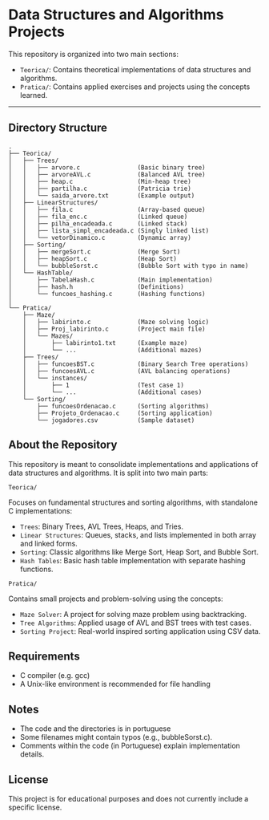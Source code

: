 # Data Structures and Algorithms Projects

This repository is organized into two main sections:

- `Teorica/`: Contains theoretical implementations of data structures and algorithms.
- `Pratica/`: Contains applied exercises and projects using the concepts learned.

---

## Directory Structure
```
.
├── Teorica/
│   ├── Trees/
│   │   ├── arvore.c                (Basic binary tree)
│   │   ├── arvoreAVL.c             (Balanced AVL tree)
│   │   ├── heap.c                  (Min-heap tree)
│   │   ├── partilha.c              (Patricia trie)
│   │   └── saida_arvore.txt        (Example output)
│   ├── LinearStructures/
│   │   ├── fila.c                  (Array-based queue)
│   │   ├── fila_enc.c              (Linked queue)
│   │   ├── pilha_encadeada.c       (Linked stack)
│   │   ├── lista_simpl_encadeada.c (Singly linked list)
│   │   └── vetorDinamico.c         (Dynamic array)
│   ├── Sorting/
│   │   ├── mergeSort.c             (Merge Sort)
│   │   ├── heapSort.c              (Heap Sort)
│   │   └── bubbleSorst.c           (Bubble Sort with typo in name)
│   └── HashTable/
│       ├── TabelaHash.c            (Main implementation)
│       ├── hash.h                  (Definitions)
│       └── funcoes_hashing.c       (Hashing functions)
│
└── Pratica/
    ├── Maze/
    │   ├── labirinto.c             (Maze solving logic)
    │   ├── Proj_labirinto.c        (Project main file)
    │   └── Mazes/
    │       ├── labirinto1.txt      (Example maze)
    │       └── ...                 (Additional mazes)
    ├── Trees/
    │   ├── funcoesBST.c            (Binary Search Tree operations)
    │   ├── funcoesAVL.c            (AVL balancing operations)
    │   └── instances/
    │       ├── 1                   (Test case 1)
    │       └── ...                 (Additional cases)
    └── Sorting/
        ├── funcoesOrdenacao.c      (Sorting algorithms)
        ├── Projeto_Ordenacao.c     (Sorting application)
        └── jogadores.csv           (Sample dataset)
```

## About the Repository

This repository is meant to consolidate implementations and applications of data structures and algorithms. It is split into two main parts:

`Teorica/`

Focuses on fundamental structures and sorting algorithms, with standalone C implementations:
  - `Trees`: Binary Trees, AVL Trees, Heaps, and Tries.    
  - `Linear Structures`: Queues, stacks, and lists implemented in both array and linked forms.    
  - `Sorting`: Classic algorithms like Merge Sort, Heap Sort, and Bubble Sort.    
  - `Hash Tables`: Basic hash table implementation with separate hashing functions.

`Pratica/`

Contains small projects and problem-solving using the concepts:

  - `Maze Solver`: A project for solving maze problem using backtracking.
  - `Tree Algorithms`: Applied usage of AVL and BST trees with test cases.
  - `Sorting Project`: Real-world inspired sorting application using CSV data.
## Requirements
   - C compiler (e.g. gcc)
   - A Unix-like environment is recommended for file handling

## Notes
  - The code and the directories is in portuguese
  - Some filenames might contain typos (e.g., bubbleSorst.c).
  - Comments within the code (in Portuguese) explain implementation details.
## License
  This project is for educational purposes and does not currently include a specific license.
